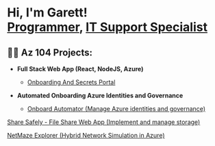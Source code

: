 <h1>Hi, I'm Garett! <br/><a href="https://github.com/GB72900">Programmer</a>, <a href="www.linkedin.com/in/garett-blake-756183306">IT Support Specialist</a>

<h2>👨‍💻 Az 104 Projects:</h2>

- <b>Full Stack Web App (React, NodeJS, Azure)</b>
  - [Onboarding And Secrets Portal](https://github.com/GB72900/Onboarding-Portal/tree/master)

- <b>Automated Onboarding Azure Identities and Governance</b>
  - [Onboard Automator (Manage Azure identities and governance)](https://github.com/GB72900/Automated-Onboarding-Azure-Identities-and-Governance)

[Share Safely - File Share Web App (Implement and manage storage)](https://github.com/GB72900/Share-Safely)

[NetMaze Explorer (Hybrid Network Simulation in Azure)](https://github.com/GB72900/NetMaze-Explorer/tree/main)






<!--
**joshmadakor1/joshmadakor1** is a ✨ _special_ ✨ repository because its `README.md` (this file) appears on your GitHub profile.

Here are some ideas to get you started:

- 🔭 I’m currently working on ...
- 🌱 I’m currently learning ...
- 👯 I’m looking to collaborate on ...
- 🤔 I’m looking for help with ...
- 💬 Ask me about ...
- 📫 How to reach me: ...
- 😄 Pronouns: ...
- ⚡ Fun fact: ...
-->
